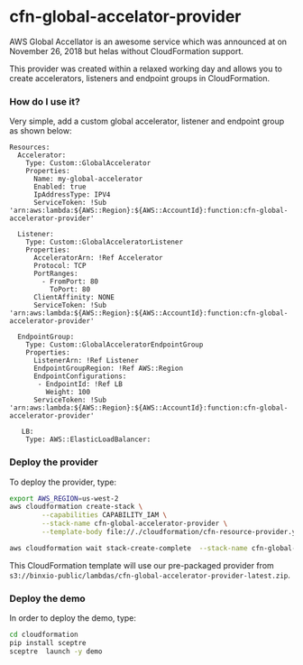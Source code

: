 # cfn-global-accelator-provider
AWS Global Accellator is an awesome service which was announced at on November 26, 2018 but helas without CloudFormation support.

This provider was created within a relaxed working day and allows you to create accelerators, listeners and endpoint groups in CloudFormation.

### How do I use it?
Very simple, add a custom global accelerator, listener and endpoint group as shown below:

```
Resources:
  Accelerator:
    Type: Custom::GlobalAccelerator
    Properties:
      Name: my-global-accelerator
      Enabled: true
      IpAddressType: IPV4
      ServiceToken: !Sub 'arn:aws:lambda:${AWS::Region}:${AWS::AccountId}:function:cfn-global-accelerator-provider'

  Listener:
    Type: Custom::GlobalAcceleratorListener
    Properties:
      AcceleratorArn: !Ref Accelerator
      Protocol: TCP
      PortRanges:
        - FromPort: 80
          ToPort: 80
      ClientAffinity: NONE
      ServiceToken: !Sub 'arn:aws:lambda:${AWS::Region}:${AWS::AccountId}:function:cfn-global-accelerator-provider'

  EndpointGroup:
    Type: Custom::GlobalAcceleratorEndpointGroup
    Properties:
      ListenerArn: !Ref Listener
      EndpointGroupRegion: !Ref AWS::Region
      EndpointConfigurations:
       - EndpointId: !Ref LB
         Weight: 100
      ServiceToken: !Sub 'arn:aws:lambda:${AWS::Region}:${AWS::AccountId}:function:cfn-global-accelerator-provider'

   LB:
    Type: AWS::ElasticLoadBalancer:
```


### Deploy the provider
To deploy the provider, type:

```sh
export AWS_REGION=us-west-2
aws cloudformation create-stack \
        --capabilities CAPABILITY_IAM \
        --stack-name cfn-global-accelerator-provider \
        --template-body file://./cloudformation/cfn-resource-provider.yaml

aws cloudformation wait stack-create-complete  --stack-name cfn-global-accelerator-provider
```

This CloudFormation template will use our pre-packaged provider from `s3://binxio-public/lambdas/cfn-global-accelerator-provider-latest.zip`.

### Deploy the demo
In order to deploy the demo, type:

```sh
cd cloudformation
pip install sceptre
sceptre  launch -y demo
```
